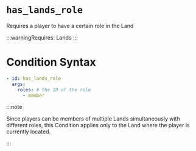 # `has_lands_role`

Requires a player to have a certain role in the Land

:::warningRequires:
Lands
:::
# Condition Syntax
```yaml
- id: has_lands_role
  args:
    roles: # The ID of the role
      - member
```

:::note  
  
Since players can be members of multiple Lands simultaneously with different roles, this Condition applies only to the Land where the player is currently located.

:::